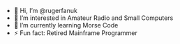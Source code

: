 - 👋 Hi, I’m @rugerfanuk
- 👀 I’m interested in Amateur Radio and Small Computers
- 🌱 I’m currently learning Morse Code
- ⚡ Fun fact: Retired Mainframe Programmer

<!---
rugerfanuk/rugerfanuk is a ✨ special ✨ repository because its `README.md` (this file) appears on your GitHub profile.
You can click the Preview link to take a look at your changes.
--->
